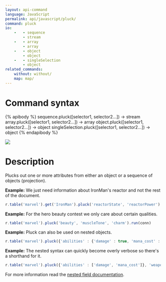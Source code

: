 ```yaml
---
layout: api-command
language: JavaScript
permalink: api/javascript/pluck/
command: pluck
io:
    -   - sequence
        - stream
    -   - array
        - array
    -   - object
        - object
    -   - singleSelection
        - object
related_commands:
    without: without/
    map: map/
---
```


# Command syntax #

{% apibody %}
sequence.pluck([selector1, selector2...]) &rarr; stream
array.pluck([selector1, selector2...]) &rarr; array
object.pluck([selector1, selector2...]) &rarr; object
singleSelection.pluck([selector1, selector2...]) &rarr; object
{% endapibody %}

<img src="/assets/images/docs/api_illustrations/pluck.png" class="api_command_illustration" />

# Description #

Plucks out one or more attributes from either an object or a sequence of objects
(projection).

__Example:__ We just need information about IronMan's reactor and not the rest of the
document.

```js
r.table('marvel').get('IronMan').pluck('reactorState', 'reactorPower').run(conn)
```


__Example:__ For the hero beauty contest we only care about certain qualities.

```js
r.table('marvel').pluck('beauty', 'muscleTone', 'charm').run(conn)
```


__Example:__ Pluck can also be used on nested objects.

```js
r.table('marvel').pluck({'abilities' : {'damage' : true, 'mana_cost' : true}, 'weapons' : true}).run(conn)
```


__Example:__ The nested syntax can quickly become overly verbose so there's a shorthand for it.

```js
r.table('marvel').pluck({'abilities' : ['damage', 'mana_cost']}, 'weapons').run(conn)
```

For more information read the [nested field documentation](/docs/nested-fields/).
